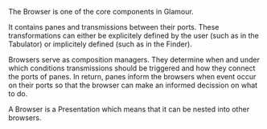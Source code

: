 The Browser is one of the core components in Glamour.

It contains panes and transmissions between their ports. These transformations can either be explicitely defined by the user (such as in the Tabulator) or implicitely defined (such as in the Finder).

Browsers serve as composition managers. They determine when and under which conditions transmissions should be triggered and how they connect the ports of panes. In return, panes inform the browsers when event occur on their ports so that the browser can make an informed decission on what to do.

A Browser is a Presentation which means that it can be nested into other browsers.